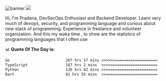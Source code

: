 ![banner](.github/banner-profile.jpeg)
<img src="https://user-images.githubusercontent.com/73097560/115834477-dbab4500-a447-11eb-908a-139a6edaec5c.gif"></p>

Hi, I'm Pradana, DevSecOps Enthusiast and Backend Developer. Learn very much of devops, security, and programming language and curious about new stack of programming. Experience in freelance and volunteer organization. And this my waka time , to show are the statistics of programming languages that I often use

📊 **Quote Of The Day is:**
<!--START_SECTION:waka-->

```txt
Go                         267 hrs 57 mins >>>>>>===================   25.37 %
TypeScript                 187 hrs 2 mins  >>>>=====================   17.71 %
Python                     126 hrs 42 mins >>>======================   12.00 %
Dart                       81 hrs 55 mins  >>=======================   07.76 %
```

<!--END_SECTION:waka-->
